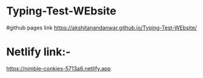 # Typing-Test-WEbsite

#github pages link 
 https://akshitanandanwar.github.io/Typing-Test-WEbsite/
# Netlify link:-
https://nimble-conkies-5713a6.netlify.app
